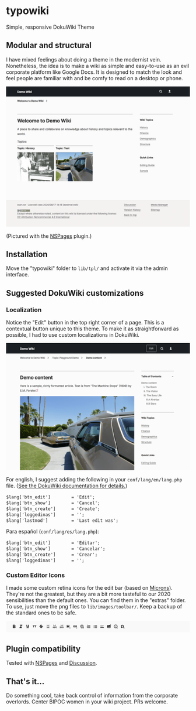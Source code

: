 # typowiki
Simple, responsive DokuWiki Theme

## Modular and structural

I have mixed feelings about doing a theme in the modernist vein. Nonetheless, the idea is to make a wiki as simple and easy-to-use as an evil corporate platform like Google Docs. It is designed to match the look and feel people are familiar with and be comfy to read on a desktop or phone.

![Screenshot of typowiki theme index page](preview.png)

(Pictured with the [NSPages](https://www.dokuwiki.org/plugin:nspages) plugin.)

## Installation

Move the "typowiki" folder to `lib/tpl/` and activate it via the admin interface.

## Suggested DokuWiki customizations

### Localization

Notice the "Edit" button in the top right corner of a page. This is a contextual button unique to this theme. To make it as straightforward as possible, I had to use custom localizations in DokuWiki.

![Screenshot of typowiki theme wiki document page](preview2.png)


For english, I suggest adding the following in your `conf/lang/en/lang.php` file. ([See the DokuWiki documentation for details.](https://www.dokuwiki.org/localization#changing_some_localized_texts_and_strings_in_your_installation))

```
$lang['btn_edit']        = 'Edit';
$lang['btn_show']        = 'Cancel';
$lang['btn_create']      = 'Create';
$lang['loggedinas']      = '';
$lang['lastmod']         = 'Last edit was';
```

Para español (`conf/lang/es/lang.php`):

```
$lang['btn_edit']        = 'Editar';
$lang['btn_show']        = 'Cancelar';
$lang['btn_create']      = 'Crear';
$lang['loggedinas']      = '';
```

### Custom Editor Icons

I made some custom retina icons for the edit bar (based on [Microns](https://github.com/stephenhutchings/microns)). They're not the greatest, but they are a bit more tasteful to our 2020 sensibilities than the default ones. You can find them in the "extras" folder. To use, just move the png files to `lib/images/toolbar/`. Keep a backup of the standard ones to be safe.

![Screenshot of wiki edit bar icons](preview3.png)

## Plugin compatibility

Tested with [NSPages](https://www.dokuwiki.org/plugin:nspages) and [Discussion](https://www.dokuwiki.org/plugin:discussion).

## That's it...

Do something cool, take back control of information from the corporate overlords. Center BIPOC women in your wiki project. PRs welcome.
